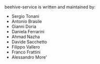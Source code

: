 beehive-service is written and maintained by: 

* Sergio Tonani
* Antonio Brasile
* Gianni Doria
* Daniela Ferrarini
* Ahmad Nazha
* Davide Sacchetto
* Filippo Vallero
* Franco Frattini
* Alessandro More'